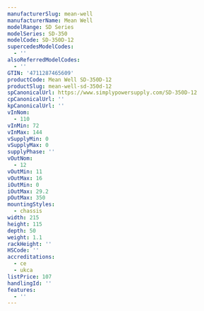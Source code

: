 ```yaml
---
manufacturerSlug: mean-well
manufacturerName: Mean Well
modelRange: SD Series
modelSeries: SD-350
modelCode: SD-350D-12
supercedesModelCodes:
  - ''
alsoReferredModelCodes:
  - ''
GTIN: '4711287465609'
productCode: Mean Well SD-350D-12
productSlug: mean-well-sd-350d-12
spCanonicalUrl: https://www.simplypowersupply.com/SD-350D-12
cpCanonicalUrl: ''
kpCanonicalUrl: ''
vInNom:
  - 110
vInMin: 72
vInMax: 144
vSupplyMin: 0
vSupplyMax: 0
supplyPhase: ''
vOutNom:
  - 12
vOutMin: 11
vOutMax: 16
iOutMin: 0
iOutMax: 29.2
pOutMax: 350
mountingStyles:
  - chassis
width: 215
height: 115
depth: 50
weight: 1.1
rackHeight: ''
HSCode: ''
accreditations:
  - ce
  - ukca
listPrice: 107
handlingId: ''
features:
  - ''
---
```

